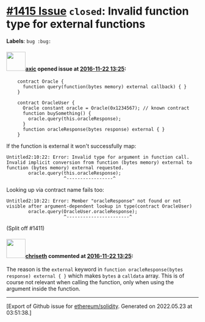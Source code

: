 # [\#1415 Issue](https://github.com/ethereum/solidity/issues/1415) `closed`: Invalid function type for external functions
**Labels**: `bug :bug:`


#### <img src="https://avatars.githubusercontent.com/u/20340?v=4" width="50">[axic](https://github.com/axic) opened issue at [2016-11-22 13:25](https://github.com/ethereum/solidity/issues/1415):

```
    contract Oracle {
      function query(function(bytes memory) external callback) { }
    }

    contract OracleUser {
      Oracle constant oracle = Oracle(0x1234567); // known contract
      function buySomething() {
        oracle.query(this.oracleResponse);
      }
      function oracleResponse(bytes response) external { }
    }
```

If the function is external it won't successfully map:
```
Untitled2:10:22: Error: Invalid type for argument in function call. Invalid implicit conversion from function (bytes memory) external to function (bytes memory) external requested.
        oracle.query(this.oracleResponse);
                     ^-----------------^
```

Looking up via contract name fails too:
```
Untitled2:10:22: Error: Member "oracleResponse" not found or not visible after argument-dependent lookup in type(contract OracleUser)
        oracle.query(OracleUser.oracleResponse);
                     ^-----------------------^
```

(Split off #1411)

#### <img src="https://avatars.githubusercontent.com/u/9073706?v=4" width="50">[chriseth](https://github.com/chriseth) commented at [2016-11-22 13:25](https://github.com/ethereum/solidity/issues/1415#issuecomment-262829694):

The reason is the `external` keyword in `function oracleResponse(bytes response) external { }` which makes `bytes` a `calldata` array. This is of course not relevant when calling the function, only when using the argument inside the function.


-------------------------------------------------------------------------------



[Export of Github issue for [ethereum/solidity](https://github.com/ethereum/solidity). Generated on 2022.05.23 at 03:51:38.]
